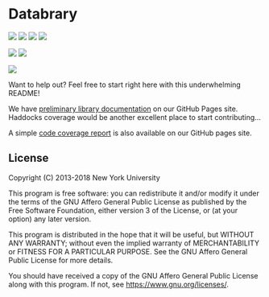 # Databrary 
[<img src="https://img.shields.io/badge/unit%20coverage-21%25-yellow.svg">](http://databrary.github.io/databrary/coverage/hpc_index.html) 
[<img src="https://img.shields.io/badge/integration%20coverage-29%25-yellow.svg">](http://databrary.github.io/databrary/coverage-comparison/runscope/hpc_index.html) 
[<img src="https://img.shields.io/badge/functional%20coverage-37%25-yellow.svg">](http://databrary.github.io/databrary/coverage-comparison/katalon-coverage/hpc_index.html) 
[<img src="https://img.shields.io/badge/runscope%20results-master%20passed-brightgreen.svg">](https://www.runscope.com/radar/agq3bvszxaxe/b788db16-d63b-4ea9-ba98-5abc477dd03d/history/20b1a0c1-c94b-4568-acc3-853d0e3e248a)

[<img src="https://img.shields.io/badge/haddocks-generated-brightgreen.svg">](http://databrary.github.io/databrary/haddocks/) [<img src="https://img.shields.io/badge/jsdoc-generated-brightgreen.svg">](http://databrary.github.io/databrary/frontend-doc/)

[<img src="https://img.shields.io/uptimerobot/ratio/m779481982-e616968da86ff263aea86978.svg">](https://stats.uptimerobot.com/J80YrsnzP)

Want to help out? Feel free to start right here with this underwhelming README!

We have [preliminary library
documentation](http://databrary.github.io/databrary/) on our GitHub Pages site.
Haddocks coverage would be another excellent place to start contributing...

A simple [code coverage report](http://databrary.github.io/databrary/) is also
available on our GitHub pages site.

## License

Copyright (C) 2013-2018 New York University

This program is free software: you can redistribute it and/or modify
it under the terms of the GNU Affero General Public License as
published by the Free Software Foundation, either version 3 of the
License, or (at your option) any later version.

This program is distributed in the hope that it will be useful,
but WITHOUT ANY WARRANTY; without even the implied warranty of
MERCHANTABILITY or FITNESS FOR A PARTICULAR PURPOSE.  See the
GNU Affero General Public License for more details.

You should have received a copy of the GNU Affero General Public License
along with this program.  If not, see <https://www.gnu.org/licenses/>.
